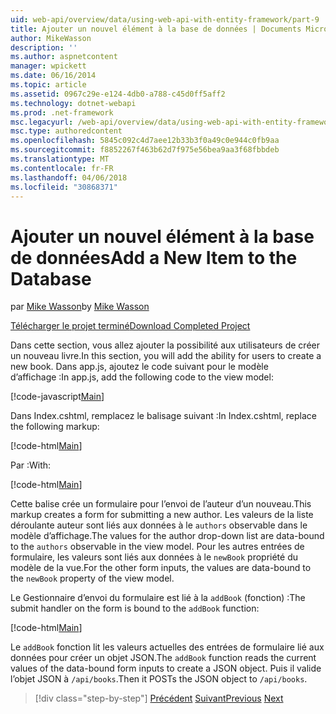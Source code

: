 ```yaml
---
uid: web-api/overview/data/using-web-api-with-entity-framework/part-9
title: Ajouter un nouvel élément à la base de données | Documents Microsoft
author: MikeWasson
description: ''
ms.author: aspnetcontent
manager: wpickett
ms.date: 06/16/2014
ms.topic: article
ms.assetid: 0967c29e-e124-4db0-a788-c45d0ff5aff2
ms.technology: dotnet-webapi
ms.prod: .net-framework
msc.legacyurl: /web-api/overview/data/using-web-api-with-entity-framework/part-9
msc.type: authoredcontent
ms.openlocfilehash: 5845c092c4d7aee12b33b3f0a49c0e944c0fb9aa
ms.sourcegitcommit: f8852267f463b62d7f975e56bea9aa3f68fbbdeb
ms.translationtype: MT
ms.contentlocale: fr-FR
ms.lasthandoff: 04/06/2018
ms.locfileid: "30868371"
---
```

<a name="add-a-new-item-to-the-database"></a><span data-ttu-id="1d17f-102">Ajouter un nouvel élément à la base de données</span><span class="sxs-lookup"><span data-stu-id="1d17f-102">Add a New Item to the Database</span></span>
====================
<span data-ttu-id="1d17f-103">par [Mike Wasson](https://github.com/MikeWasson)</span><span class="sxs-lookup"><span data-stu-id="1d17f-103">by [Mike Wasson](https://github.com/MikeWasson)</span></span>

[<span data-ttu-id="1d17f-104">Télécharger le projet terminé</span><span class="sxs-lookup"><span data-stu-id="1d17f-104">Download Completed Project</span></span>](https://github.com/MikeWasson/BookService)

<span data-ttu-id="1d17f-105">Dans cette section, vous allez ajouter la possibilité aux utilisateurs de créer un nouveau livre.</span><span class="sxs-lookup"><span data-stu-id="1d17f-105">In this section, you will add the ability for users to create a new book.</span></span> <span data-ttu-id="1d17f-106">Dans app.js, ajoutez le code suivant pour le modèle d’affichage :</span><span class="sxs-lookup"><span data-stu-id="1d17f-106">In app.js, add the following code to the view model:</span></span>

[!code-javascript[Main](part-9/samples/sample1.js)]

<span data-ttu-id="1d17f-107">Dans Index.cshtml, remplacez le balisage suivant :</span><span class="sxs-lookup"><span data-stu-id="1d17f-107">In Index.cshtml, replace the following markup:</span></span>

[!code-html[Main](part-9/samples/sample2.html)]

<span data-ttu-id="1d17f-108">Par :</span><span class="sxs-lookup"><span data-stu-id="1d17f-108">With:</span></span>

[!code-html[Main](part-9/samples/sample3.html)]

<span data-ttu-id="1d17f-109">Cette balise crée un formulaire pour l’envoi de l’auteur d’un nouveau.</span><span class="sxs-lookup"><span data-stu-id="1d17f-109">This markup creates a form for submitting a new author.</span></span> <span data-ttu-id="1d17f-110">Les valeurs de la liste déroulante auteur sont liés aux données à le `authors` observable dans le modèle d’affichage.</span><span class="sxs-lookup"><span data-stu-id="1d17f-110">The values for the author drop-down list are data-bound to the `authors` observable in the view model.</span></span> <span data-ttu-id="1d17f-111">Pour les autres entrées de formulaire, les valeurs sont liés aux données à le `newBook` propriété du modèle de la vue.</span><span class="sxs-lookup"><span data-stu-id="1d17f-111">For the other form inputs, the values are data-bound to the `newBook` property of the view model.</span></span>

<span data-ttu-id="1d17f-112">Le Gestionnaire d’envoi du formulaire est lié à la `addBook` (fonction) :</span><span class="sxs-lookup"><span data-stu-id="1d17f-112">The submit handler on the form is bound to the `addBook` function:</span></span>

[!code-html[Main](part-9/samples/sample4.html)]

<span data-ttu-id="1d17f-113">Le `addBook` fonction lit les valeurs actuelles des entrées de formulaire lié aux données pour créer un objet JSON.</span><span class="sxs-lookup"><span data-stu-id="1d17f-113">The `addBook` function reads the current values of the data-bound form inputs to create a JSON object.</span></span> <span data-ttu-id="1d17f-114">Puis il valide l’objet JSON à `/api/books`.</span><span class="sxs-lookup"><span data-stu-id="1d17f-114">Then it POSTs the JSON object to `/api/books`.</span></span>

> [!div class="step-by-step"]
> <span data-ttu-id="1d17f-115">[Précédent](part-8.md)
> [Suivant](part-10.md)</span><span class="sxs-lookup"><span data-stu-id="1d17f-115">[Previous](part-8.md)
[Next](part-10.md)</span></span>
